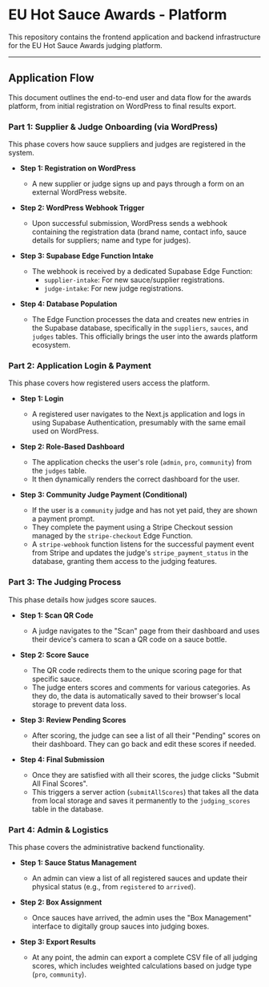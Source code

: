 # EU Hot Sauce Awards - Platform

This repository contains the frontend application and backend infrastructure for the EU Hot Sauce Awards judging platform.

---

## Application Flow

This document outlines the end-to-end user and data flow for the awards platform, from initial registration on WordPress to final results export.

### Part 1: Supplier & Judge Onboarding (via WordPress)

This phase covers how sauce suppliers and judges are registered in the system.

*   **Step 1: Registration on WordPress**
    *   A new supplier or judge signs up and pays through a form on an external WordPress website.

*   **Step 2: WordPress Webhook Trigger**
    *   Upon successful submission, WordPress sends a webhook containing the registration data (brand name, contact info, sauce details for suppliers; name and type for judges).

*   **Step 3: Supabase Edge Function Intake**
    *   The webhook is received by a dedicated Supabase Edge Function:
        *   `supplier-intake`: For new sauce/supplier registrations.
        *   `judge-intake`: For new judge registrations.

*   **Step 4: Database Population**
    *   The Edge Function processes the data and creates new entries in the Supabase database, specifically in the `suppliers`, `sauces`, and `judges` tables. This officially brings the user into the awards platform ecosystem.

### Part 2: Application Login & Payment

This phase covers how registered users access the platform.

*   **Step 1: Login**
    *   A registered user navigates to the Next.js application and logs in using Supabase Authentication, presumably with the same email used on WordPress.

*   **Step 2: Role-Based Dashboard**
    *   The application checks the user's role (`admin`, `pro`, `community`) from the `judges` table.
    *   It then dynamically renders the correct dashboard for the user.

*   **Step 3: Community Judge Payment (Conditional)**
    *   If the user is a `community` judge and has not yet paid, they are shown a payment prompt.
    *   They complete the payment using a Stripe Checkout session managed by the `stripe-checkout` Edge Function.
    *   A `stripe-webhook` function listens for the successful payment event from Stripe and updates the judge's `stripe_payment_status` in the database, granting them access to the judging features.

### Part 3: The Judging Process

This phase details how judges score sauces.

*   **Step 1: Scan QR Code**
    *   A judge navigates to the "Scan" page from their dashboard and uses their device's camera to scan a QR code on a sauce bottle.

*   **Step 2: Score Sauce**
    *   The QR code redirects them to the unique scoring page for that specific sauce.
    *   The judge enters scores and comments for various categories. As they do, the data is automatically saved to their browser's local storage to prevent data loss.

*   **Step 3: Review Pending Scores**
    *   After scoring, the judge can see a list of all their "Pending" scores on their dashboard. They can go back and edit these scores if needed.

*   **Step 4: Final Submission**
    *   Once they are satisfied with all their scores, the judge clicks "Submit All Final Scores".
    *   This triggers a server action (`submitAllScores`) that takes all the data from local storage and saves it permanently to the `judging_scores` table in the database.

### Part 4: Admin & Logistics

This phase covers the administrative backend functionality.

*   **Step 1: Sauce Status Management**
    *   An admin can view a list of all registered sauces and update their physical status (e.g., from `registered` to `arrived`).

*   **Step 2: Box Assignment**
    *   Once sauces have arrived, the admin uses the "Box Management" interface to digitally group sauces into judging boxes.

*   **Step 3: Export Results**
    *   At any point, the admin can export a complete CSV file of all judging scores, which includes weighted calculations based on judge type (`pro`, `community`).